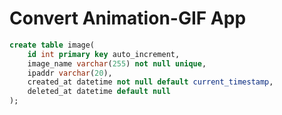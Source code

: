Convert Animation-GIF App
=======================
```sql
create table image(
    id int primary key auto_increment,
    image_name varchar(255) not null unique,
    ipaddr varchar(20),
    created_at datetime not null default current_timestamp,
    deleted_at datetime default null
);
```